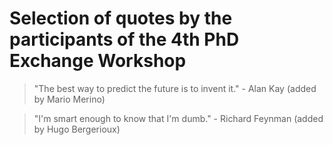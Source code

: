 # Selection of quotes by the participants of the 4th PhD Exchange Workshop

> "The best way to predict the future is to invent it." - Alan Kay (added by Mario Merino)

> "I'm smart enough to know that I'm dumb." - Richard Feynman (added by Hugo Bergerioux)